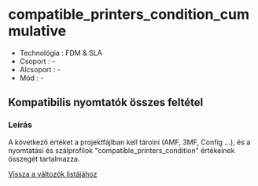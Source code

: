# compatible\_printers\_condition\_cummulative

* Technológia : FDM & SLA
* Csoport : -
* Alcsoport : -
* Mód : -

## Kompatibilis nyomtatók összes feltétel

### Leírás

A következő értéket a projektfájlban kell tárolni \(AMF, 3MF, Config ...\), és a nyomtatási és szálprofilok "compatible\_printers\_condition" értékeinek összegét tartalmazza.

[Vissza a változók listájához](./)

